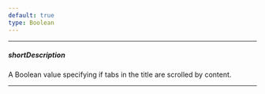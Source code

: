 ```yaml
---
default: true
type: Boolean
---
```

---
##### shortDescription
A Boolean value specifying if tabs in the title are scrolled by content.

---
